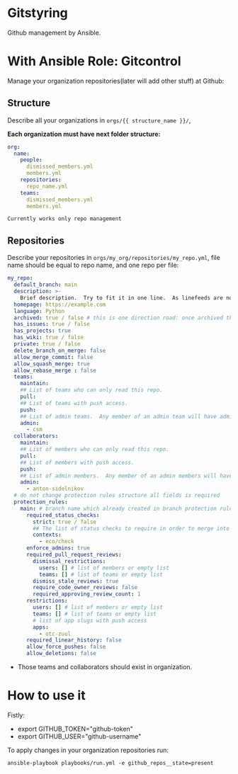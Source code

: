 # Gitstyring
Github management by Ansible.

# With Ansible Role: Gitcontrol

Manage your organization repositories(later will add other stuff) at Github:

## Structure
Describe all your organizations in `orgs/{{ structure_name }}/`,

**Each organization must have next folder structure:**
```yaml
org:
  name:
    people:
      dismissed_members.yml
      members.yml
    repositories:
      repo_name.yml
    teams:
      dismissed_members.yml
      members.yml
```

```Currently works only repo management```
## Repositories

Describe your repositories in `orgs/my_org/repositories/my_repo.yml`, file name should be equal to repo name, and one repo per file:
```yaml
my_repo:
  default_branch: main
  description: >-
    Brief description.  Try to fit it in one line.  As linefeeds are not allowed here.
  homepage: https://example.com
  language: Python
  archived: true / false # this is one direction road: once archived the repo can be unarchived via web only
  has_issues: true / false
  has_projects: true
  has_wiki: true / false
  private: true / false
  delete_branch_on_merge: false
  allow_merge_commit: false
  allow_squash_merge: true
  allow_rebase_merge : false
  teams:
    maintain:
    ## List of teams who can only read this repo.
    pull:
    ## List of teams with push access.
    push:
    ## List of admin teams.  Any member of an admin team will have admin access to this repo.
    admin:
      - csm
  collaborators:
    maintain:
    ## List of members who can only read this repo.
    pull:
    ## List of members with push access.
    push:
    ## List of admin members.  Any member of an admin members will have admin access to this repo.
    admin:
      - anton-sidelnikov
  # do not change protection rules structure all fields is required
  protection_rules:
    main: # branch name which already created in branch protection rules
      required_status_checks:
        strict: true / false
        ## The list of status checks to require in order to merge into this branch
        contexts:
          - eco/check
      enforce_admins: true
      required_pull_request_reviews:
        dismissal_restrictions:
          users: [] # list of members or empty list
          teams: [] # list of teams or empty list
        dismiss_stale_reviews: true
        require_code_owner_reviews: false
        required_approving_review_count: 1
      restrictions:
        users: [] # list of members or empty list
        teams: [] # list of teams or empty list
        # list of app slugs with push access
        apps:
          - otc-zuul
      required_linear_history: false
      allow_force_pushes: false
      allow_deletions: false

```
* Those teams and collaborators should exist in organization.

# How to use it

Fistly:
- export GITHUB_TOKEN="github-token"
- export GITHUB_USER="github-username"

To apply changes in your organization repositories run:
```
ansible-playbook playbooks/run.yml -e github_repos__state=present

```